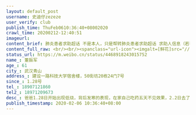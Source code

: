 ```yaml
---
layout: default_post
username: 史迪仔zezeze
user_verify: club
publish_time: ThuFeb0610:36:40+08002020
crawl_time: 20200212-12:40:51
imageurl: 
content_brief: 肺炎患者求助超话 不是本人，只是帮转肺炎患者求助超话 求助人信息（若有相关化验单，请上传图片）【姓名】董振军【年龄】61【所在城市】武汉青山【所在小区、社区】建设一路科技大学宿舍楼，50街坊20栋24门7号【患病时间】1.28号【联系方式】18907121860【其他紧急联 ...全文
content_full_raw: <br/><br/><spanclass="url-icon"><imgalt=[鲜花]src="//h5.sinaimg.cn/m/emoticon/icon/others/w_xianhua-6efa26efdf.png"style="width:1em;height:1em;"/></span>不是本人，只是帮转<spanclass="url-icon"><imgalt=[鲜花]src="//h5.sinaimg.cn/m/emoticon/icon/others/w_xianhua-6efa26efdf.png"style="width:1em;height:1em;"/></span><br/><br/>求助人信息（若有相关化验单，请上传图片）<br/>【姓名】董振军<br/>【年龄】61<br/>【所在城市】武汉青山<br/>【所在小区、社区】建设一路科技大学宿舍楼，50街坊20栋24门7号<br/>【患病时间】1.28号<br/>【联系方式】18907121860<br/>【其他紧急联系人】18971209673<br/>【病情描述】爸爸1.28日开始出现低烧，背后发寒的表现，在家自己吃药五天不见效果，2.2日去了青山去定点医院九医院做了CT和查血，医生直接告知高度疑似新型肺炎病毒，肺部感染出现水肿，但是因为没有试剂盒，所以无法最后进行确诊，因为没有床位无法入院治疗，我们一直在家，我们天天联系社区，严格按照国家发布的政策来执行，找社区，又社区来安排入院，但是社区的回复直接就是他们管不了，人太多了……因为事发突然，封城后爸爸生病，我不能去身边照顾，真的是走投无路了，绝望到了极点，恳请大家帮帮忙<spanclass="url-icon"><imgalt=[泪]src="//h5.sinaimg.cn/m/emoticon/icon/default/d_lei-1b4b02f8b1.png"style="width:1em;height:1em;"/></span><spanclass="url-icon"><imgalt=[泪]src="//h5.sinaimg.cn/m/emoticon/icon/default/d_lei-1b4b02f8b1.png"style="width:1em;height:1em;"/></span><spanclass="url-icon"><imgalt=[泪]src="//h5.sinaimg.cn/m/emoticon/icon/default/d_lei-1b4b02f8b1.png"style="width:1em;height:1em;"/></span><br/>联系电话：18907121860<br/>18971209673<ahref='/n/央视新闻'>@央视新闻</a><ahref='/n/湖北经视'>@湖北经视</a><ahref='/n/楚天都市报'>@楚天都市报</a><ahref='/n/武汉卫健委'>@武汉卫健委</a><ahref='/n/湖北经视'>@湖北经视</a><ahref='/n/武汉发布'>@武汉发布</a>
status_url: https://m.weibo.cn/status/4468918243015752
name_: 董振军
age_: 61
city_: 武汉青山
address_: 建设一路科技大学宿舍楼，50街坊20栋24门7号
since_: 1.28号
tel_: 18907121860
tel2_: 18971209673
desc_: 爸爸1.28日开始出现低烧，背后发寒的表现，在家自己吃药五天不见效果，2.2日去了青山去定点医院九医院做了CT和查血，医生直接告知高度疑似新型肺炎病毒，肺部感染出现水肿，但是因为没有试剂盒，所以无法最后进行确诊，因为没有床位无法入院治疗，我们一直在家，我们天天联系社区，严格按照国家发布的政策来执行，找社区，又社区来安排入院，但是社区的回复直接就是他们管不了，人太多了……因为事发突然，封城后爸爸生病，我不能去身边照顾，真的是走投无路了，绝望到了极点，恳请大家帮帮忙<spanclass="url-icon"><imgalt=[泪]src="//h5.sinaimg.cn/m/emoticon/icon/default/d_lei-1b4b02f8b1.png"style="width1em;height1em;"/></span><spanclass="url-icon"><imgalt=[泪]src="//h5.sinaimg.cn/m/emoticon/icon/default/d_lei-1b4b02f8b1.png"style="width1em;height1em;"/></span><spanclass="url-icon"><imgalt=[泪]src="//h5.sinaimg.cn/m/emoticon/icon/default/d_lei-1b4b02f8b1.png"style="width1em;height1em;"/></span>联系电话1890712186018971209673<ahref='/n/央视新闻'>@央视新闻</a><ahref='/n/湖北经视'>@湖北经视</a><ahref='/n/楚天都市报'>@楚天都市报</a><ahref='/n/武汉卫健委'>@武汉卫健委</a><ahref='/n/湖北经视'>@湖北经视</a><ahref='/n/武汉发布'>@武汉发布</a>
publish_timestamp: 2020-02-06 10:36:40+08:00
---
```

